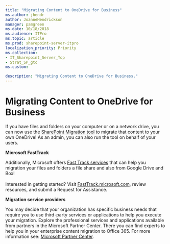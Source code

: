 ```yaml
---
title: "Migrating Content to OneDrive for Business"
ms.author: jhendr
author: JoanneHendrickson
manager: pamgreen
ms.date: 10/18/2018
ms.audience: ITPro
ms.topic: article
ms.prod: sharepoint-server-itpro
localization_priority: Priority
ms.collection: 
- IT_Sharepoint_Server_Top
- Strat_SP_gtc
ms.custom: 

description: "Migrating Content to OneDrive for Business."
---
```

# Migrating Content to OneDrive for Business 
 
If you have files and folders on your computer or on a network drive, you can now use the [SharePoint Migration tool](http://spmtreleasescus.blob.core.windows.net/install/default.htm) to migrate that content to your own OneDrive!   As an admin, you can also run the tool on behalf of your users. 
 
**Microsoft FastTrack**

Additionally, Microsoft offers [Fast Track services](https://fasttrack.microsoft.com/about) that can help you migration your files and folders a file share and also from Google Drive and Box!
 <br><br>Interested in getting started? Visit [FastTrack.microsoft.com](https://fasttrack.microsoft.com/), review resources, and submit a Request for Assistance.

**Migration service providers**

You may decide that your organization has specific business needs that require you to use third-party services or applications to help you execute your migration. Explore the professional services and applications available from partners in the Microsoft Partner Center. There you can find experts to help you in your enterprise content migration to Office 365.  For more information see: [Microsoft Partner Center](https://partnercenter.microsoft.com/en-us/partner/home).